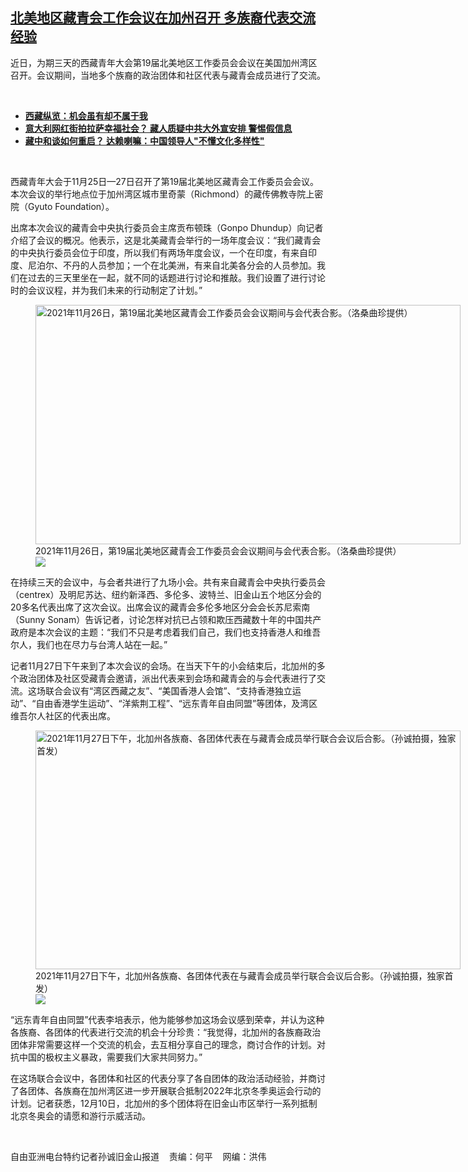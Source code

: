 <!--1638219679000-->
[北美地区藏青会工作会议在加州召开  多族裔代表交流经验](https://www.rfa.org/mandarin/yataibaodao/shaoshuminzu/sc2-11292021101228.html)
------

<p></p><p>近日，为期三天的西藏青年大会第<span>19</span><span>届北美地区工作委员会会议在美国加州湾区召开。会议期间，当地多个族裔的政治团体和社区代表与藏青会成员进行了交流。</span></p><p><br/></p><ul><li><a href="https://www.rfa.org/mandarin/zhuanlan/xizangzonglan/tibet-11272021030452.html"><strong>西藏纵览：机会虽有却不属于我</strong></a></li><li><strong><a href="https://www.rfa.org/mandarin/yataibaodao/shaoshuminzu/hx1125a-11252021042941.html">意大利网红街拍拉萨幸福社会？ 藏人质疑中共大外宣安排 警惕假信息</a></strong></li><li><strong><a href="https://www.rfa.org/mandarin/yataibaodao/shaoshuminzu/hc-11102021091255.html">藏中和谈如何重启？ 达赖喇嘛：中国领导人"不懂文化多样性"</a></strong></li></ul><p><br/></p><p>西藏青年大会于<span>11</span><span>月</span><span>25</span><span>日</span><span>—27</span><span>日召开了第</span><span>19</span><span>届北美地区藏青会工作委员会会议。本次会议的举行地点位于加州湾区城市里奇蒙（</span><span>Richmond</span><span>）的藏传佛教寺院上密院（</span><span>Gyuto Foundation</span><span>）。</span></p><p><span>出席本次会议的藏青会中央执行委员会主席贡布顿珠（</span><span>Gonpo Dhundup</span><span>）向记者介绍了会议的概况。他表示，这是北美藏青会举行的一场年度会议：</span><span>“</span><span>我<span>们藏青会的中央执行委员会位于印度，所以我们有两场年度会议，一个在印度，有来自印度、尼泊尔、不丹的人员参加；一个在北美洲，有来自北美各分会的人员参加。我们在过去的三天里坐在一起，就不同的话题进行讨论和推敲。我们设置了进行讨论时的会议议程，并为我们未来的行动制定了计划。</span></span><span>”</span></p><p><span><figure class="image-richtext image-inline captioned" style="width:680px;"><img alt="2021年11月26日，第19届北美地区藏青会工作委员会会议期间与会代表合影。（洛桑曲珍提供）" height="383" src="https://www.rfa.org/mandarin/yataibaodao/shaoshuminzu/sc2-11292021101228.html/m1129-sc2.jpg/@@images/d43a45c3-c90d-4fb1-803e-c949b775c2d9.jpeg" title="M1129-SC2.jpg" width="680"/><figcaption class="image-caption">2021年11月26日，第19届北美地区藏青会工作委员会会议期间与会代表合影。（洛桑曲珍提供）</figcaption><small></small><div id="zoomattribute"><a data-caption="2021年11月26日，第19届北美地区藏青会工作委员会会议期间与会代表合影。（洛桑曲珍提供）" data-fancybox="" href="https://www.rfa.org/mandarin/yataibaodao/shaoshuminzu/sc2-11292021101228.html/m1129-sc2.jpg" id="single_image" title="2021年11月26日，第19届北美地区藏青会工作委员会会议期间与会代表合影。（洛桑曲珍提供）"><img src="/++plone++rfa-resources/img/icon-zoom.png"/></a></div></figure></span></p><p><span>在持续三天的会议中，与会者共进行了九场小会。共有来自藏青会中央执行委员会（</span><span>centrex</span><span>）及明尼苏达、纽约新泽西、多伦多、波特兰、旧金山五个地区分会的</span><span>20</span><span>多名代表出席了这次会议。出席会议的藏青会多伦多地区分会会长苏尼索南（</span><span>Sunny Sonam</span><span>）告诉记者，讨论怎样对抗已占领和欺压西藏数十年的中国共产政府是本次会议的主题：</span><span>“</span><span>我们不只是考虑着我们自己，我们也支持香港人和维吾尔人，我们也在尽力与台湾人站在一起。</span><span>”</span></p><p><span>记者</span><span>11</span><span>月</span><span>27</span><span>日下午来到了本次会议的会场。在当天下午的小会结束后，北加州的多个政治团体及社区受藏青会邀请，派出代表来到会场和藏青会的与会代表进行了交流。这场联合会议有</span><span>“</span><span>湾区西藏之友</span><span>”</span><span>、</span><span>“</span><span>美国香港人会馆</span><span>”</span><span>、</span><span>“</span><span>支持香港独立运动</span><span>”</span><span>、</span><span>“</span><span>自由香港学生运动</span><span>”</span><span>、</span><span>“</span><span>洋紫荆工程</span><span>”</span><span>、</span><span>“</span><span>远东青年自由同盟</span><span>”</span><span>等团体，及湾区维吾尔人社区的代表出席。</span></p><p><span><figure class="image-richtext image-inline captioned" style="width:680px;"><img alt="2021年11月27日下午，北加州各族裔、各团体代表在与藏青会成员举行联合会议后合影。（孙诚拍摄，独家首发）" height="382" src="https://www.rfa.org/mandarin/yataibaodao/shaoshuminzu/sc2-11292021101228.html/m1129-sc3.jpg/@@images/5763e5ac-fcc3-4cdc-92aa-0eae656bb3b8.jpeg" title="M1129-SC3.JPG" width="680"/><figcaption class="image-caption">2021年11月27日下午，北加州各族裔、各团体代表在与藏青会成员举行联合会议后合影。（孙诚拍摄，独家首发）</figcaption><small></small><div id="zoomattribute"><a data-caption="2021年11月27日下午，北加州各族裔、各团体代表在与藏青会成员举行联合会议后合影。（孙诚拍摄，独家首发）" data-fancybox="" href="https://www.rfa.org/mandarin/yataibaodao/shaoshuminzu/sc2-11292021101228.html/m1129-sc3.jpg" id="single_image" title="2021年11月27日下午，北加州各族裔、各团体代表在与藏青会成员举行联合会议后合影。（孙诚拍摄，独家首发）"><img src="/++plone++rfa-resources/img/icon-zoom.png"/></a></div></figure></span></p><p><span>“</span><span>远东青年自由同盟</span><span>”</span><span>代表李培表示，他为能够参加这场会议感到荣幸，并认为这种各族裔、各团体的代表进行交流的机会十分珍贵：</span><span>“</span><span>我觉得，北加州的各族裔政治团体非常需要这样一个交流的机会，去互相分享自己的理念，商讨合作的计划。对抗中国的极权主义暴政，需要我们大家共同努力。</span><span>”</span></p><p><span>在这场联合会议中，各团体和社区的代表分享了各自团体的政治活动经验，并商讨了各团体、各族裔在加州湾区进一步开展联合抵制</span><span>2022</span><span>年北京冬季奥运会行动的计划。记者获悉，</span><span>12</span><span>月</span><span>10</span><span>日，北加州的多个团体将在旧金山市区举行一系列抵制北京冬奥会的请愿和游行示威活动。</span></p><p><br/></p><p><span>自由亚洲电台特约记者孙诚旧金山报道    责编：何平    网编：洪伟<br/></span></p>
